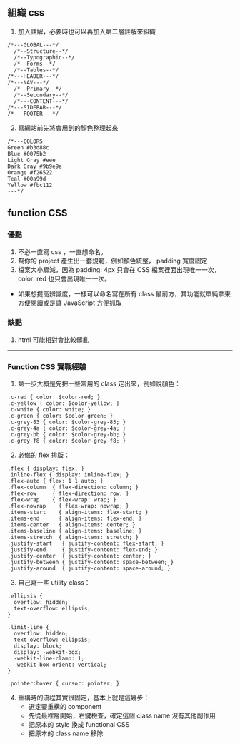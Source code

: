 ## 組織 css
1. 加入註解，必要時也可以再加入第二層註解來組織
  ``` 
  /*---GLOBAL---*/
    /*--Structure--*/
    /*--Typographic--*/
    /*--Forms--*/
    /*--Tables--*/
  /*---HEADER---*/
  /*---NAV---*/
    /*--Primary--*/       
    /*--Secondary--*/  
    /*---CONTENT---*/  
  /*---SIDEBAR---*/  
  /*---FOOTER---*/
  ```
2. 寫網站前先將會用到的顏色整理起來
  ```
  /*---COLORS      
  Green #b3d88c      
  Blue #0075b2      
  Light Gray #eee      
  Dark Gray #9b9e9e      
  Orange #f26522      
  Teal #00a99d      
  Yellow #fbc112 
  ---*/
  ```
## function CSS
  ### 優點
  1. 不必一直寫 css ，一直想命名。  
  2. 幫你的 project 產生出一套規範，例如顏色統整， padding 寬度固定
  3. 檔案大小驟減，因為 padding: 4px 只會在 CSS 檔案裡面出現唯一一次，color: red 也只會出現唯一一次。
  * 如果想提高辨識度，一樣可以命名寫在所有 class 最前方，其功能就單純拿來方便閱讀或是讓 JavaScript 方便抓取
  
  ### 缺點
  1. html 可能相對會比較髒亂
  ***
  ### Function CSS 實戰經驗
  1. 第一步大概是先把一些常用的 class 定出來，例如說顏色：
  ```
  .c-red { color: $color-red; }
  .c-yellow { color: $color-yellow; }
  .c-white { color: white; }
  .c-green { color: $color-green; }
  .c-grey-83 { color: $color-grey-83; }
  .c-grey-4a { color: $color-grey-4a; }
  .c-grey-bb { color: $color-grey-bb; }
  .c-grey-f8 { color: $color-grey-f8; }
  ```
  2. 必備的 flex 排版：
  ```
  .flex { display: flex; }
  .inline-flex { display: inline-flex; }
  .flex-auto { flex: 1 1 auto; }
  .flex-column  { flex-direction: column; }
  .flex-row     { flex-direction: row; }
  .flex-wrap    { flex-wrap: wrap; }
  .flex-nowrap    { flex-wrap: nowrap; }
  .items-start    { align-items: flex-start; }
  .items-end      { align-items: flex-end; }
  .items-center   { align-items: center; }
  .items-baseline { align-items: baseline; }
  .items-stretch  { align-items: stretch; }
  .justify-start   { justify-content: flex-start; }
  .justify-end     { justify-content: flex-end; }
  .justify-center  { justify-content: center; }
  .justify-between { justify-content: space-between; }
  .justify-around  { justify-content: space-around; }
  ```
  3. 自己寫一些 utility class：
  ```
  .ellipsis {
    overflow: hidden;
    text-overflow: ellipsis;
  }
    
  .limit-line {
    overflow: hidden;
    text-overflow: ellipsis;
    display: block;
    display: -webkit-box;
    -webkit-line-clamp: 1;
    -webkit-box-orient: vertical;
  }
    
  .pointer:hover { cursor: pointer; }
  ```
  4. 重構時的流程其實很固定，基本上就是這幾步：
     * 選定要重構的 component
     * 先從最裡層開始，右鍵檢查，確定這個 class name 沒有其他副作用
     * 把原本的 style 換成 functional CSS
     * 把原本的 class name 移除